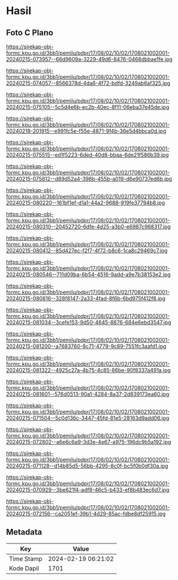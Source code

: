 # Hasil

## Foto C Plano

https://sirekap-obj-formc.kpu.go.id/3bb1/pemilu/pdpr/17/08/02/10/02/1708021002001-20240215-073957--66d9609a-3229-49d6-8476-0468dbbae1fe.jpg

https://sirekap-obj-formc.kpu.go.id/3bb1/pemilu/pdpr/17/08/02/10/02/1708021002001-20240215-074057--8566378d-4da6-4f72-bdfd-3249ab6af325.jpg

https://sirekap-obj-formc.kpu.go.id/3bb1/pemilu/pdpr/17/08/02/10/02/1708021002001-20240215-075105--5c5d4e6b-ec2b-40ec-8f11-06eba37e45de.jpg

https://sirekap-obj-formc.kpu.go.id/3bb1/pemilu/pdpr/17/08/02/10/02/1708021002001-20240218-201915--e991fc5e-f55e-4871-9f4b-36e5d4bbca0d.jpg

https://sirekap-obj-formc.kpu.go.id/3bb1/pemilu/pdpr/17/08/02/10/02/1708021002001-20240215-075515--ed1f5223-6ded-40d8-bbaa-6de21f586b39.jpg

https://sirekap-obj-formc.kpu.go.id/3bb1/pemilu/pdpr/17/08/02/10/02/1708021002001-20240215-075812--d89d52a4-398b-455b-a019-d6e90737ed6b.jpg

https://sirekap-obj-formc.kpu.go.id/3bb1/pemilu/pdpr/17/08/02/10/02/1708021002001-20240215-080220--161bf1ef-d1a1-44a2-9688-919fe37794b8.jpg

https://sirekap-obj-formc.kpu.go.id/3bb1/pemilu/pdpr/17/08/02/10/02/1708021002001-20240215-080310--20452720-6dfe-4d25-a3b0-e6987c968317.jpg

https://sirekap-obj-formc.kpu.go.id/3bb1/pemilu/pdpr/17/08/02/10/02/1708021002001-20240215-080412--85d427ec-f2f7-4f72-b8c6-1ca8c29469c7.jpg

https://sirekap-obj-formc.kpu.go.id/3bb1/pemilu/pdpr/17/08/02/10/02/1708021002001-20240215-080546--711d09ba-6b54-4516-9add-a9e7b38153e2.jpg

https://sirekap-obj-formc.kpu.go.id/3bb1/pemilu/pdpr/17/08/02/10/02/1708021002001-20240215-080816--328f8147-2a33-4fad-8f6b-6bd975f412f8.jpg

https://sirekap-obj-formc.kpu.go.id/3bb1/pemilu/pdpr/17/08/02/10/02/1708021002001-20240215-081034--3cefe153-9d50-4645-8876-684e6ebd3547.jpg

https://sirekap-obj-formc.kpu.go.id/3bb1/pemilu/pdpr/17/08/02/10/02/1708021002001-20240215-081200--a7683760-8c71-4779-9c89-7551fc3aafd1.jpg

https://sirekap-obj-formc.kpu.go.id/3bb1/pemilu/pdpr/17/08/02/10/02/1708021002001-20240215-081322--4925c27a-4b75-4c85-86be-90f8337a491a.jpg

https://sirekap-obj-formc.kpu.go.id/3bb1/pemilu/pdpr/17/08/02/10/02/1708021002001-20240215-081601--576d0513-90a1-4284-8a37-2d839173ea60.jpg

https://sirekap-obj-formc.kpu.go.id/3bb1/pemilu/pdpr/17/08/02/10/02/1708021002001-20240215-071504--5c0d136c-3447-45fd-81e5-28163d9add06.jpg

https://sirekap-obj-formc.kpu.go.id/3bb1/pemilu/pdpr/17/08/02/10/02/1708021002001-20240215-072802--a6e6c6a9-3d3e-4e67-a975-196dc9b5a192.jpg

https://sirekap-obj-formc.kpu.go.id/3bb1/pemilu/pdpr/17/08/02/10/02/1708021002001-20240215-071128--d14b85d5-56bb-4295-8c0f-bc5f0b0df30a.jpg

https://sirekap-obj-formc.kpu.go.id/3bb1/pemilu/pdpr/17/08/02/10/02/1708021002001-20240215-070929--3be621f4-adf8-46c5-b433-ef8b483ec6d7.jpg

https://sirekap-obj-formc.kpu.go.id/3bb1/pemilu/pdpr/17/08/02/10/02/1708021002001-20240215-072156--ca2051ef-39b1-4d29-85ac-fdbe8df25915.jpg


## Metadata

| Key        | Value               |
| ---------- | ------------------- |
| Time Stamp | 2024-02-19 06:21:02 |
| Kode Dapil | 1701                |



